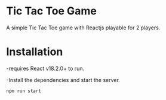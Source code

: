 # Tic Tac Toe Game
A  simple Tic Tac Toe game with Reactjs playable for 2 players.
# Installation
-requires React v18.2.0+ to run.

-Install the dependencies and start the server.
 ``` 
 npm run start
 ```
